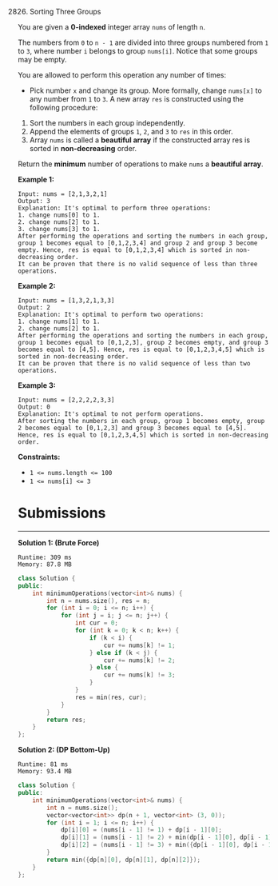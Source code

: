 2826. Sorting Three Groups

You are given a **0-indexed** integer array `nums` of length `n`.

The numbers from `0` to `n - 1` are divided into three groups numbered from `1` to `3`, where number `i` belongs to group `nums[i]`. Notice that some groups may be empty.

You are allowed to perform this operation any number of times:

* Pick number `x` and change its group. More formally, change `nums[x]` to any number from `1` to `3`.
A new array `res` is constructed using the following procedure:

1. Sort the numbers in each group independently.
1. Append the elements of groups `1`, `2`, and `3` to `res` in this order.
1. Array `nums` is called a **beautiful array** if the constructed array res is sorted in **non-decreasing** order.

Return the **minimum** number of operations to make `nums` a **beautiful array**.

 

**Example 1:**
```
Input: nums = [2,1,3,2,1]
Output: 3
Explanation: It's optimal to perform three operations:
1. change nums[0] to 1.
2. change nums[2] to 1.
3. change nums[3] to 1.
After performing the operations and sorting the numbers in each group, group 1 becomes equal to [0,1,2,3,4] and group 2 and group 3 become empty. Hence, res is equal to [0,1,2,3,4] which is sorted in non-decreasing order.
It can be proven that there is no valid sequence of less than three operations.
```

**Example 2:**
```
Input: nums = [1,3,2,1,3,3]
Output: 2
Explanation: It's optimal to perform two operations:
1. change nums[1] to 1.
2. change nums[2] to 1.
After performing the operations and sorting the numbers in each group, group 1 becomes equal to [0,1,2,3], group 2 becomes empty, and group 3 becomes equal to [4,5]. Hence, res is equal to [0,1,2,3,4,5] which is sorted in non-decreasing order.
It can be proven that there is no valid sequence of less than two operations.
```

**Example 3:**
```
Input: nums = [2,2,2,2,3,3]
Output: 0
Explanation: It's optimal to not perform operations.
After sorting the numbers in each group, group 1 becomes empty, group 2 becomes equal to [0,1,2,3] and group 3 becomes equal to [4,5]. Hence, res is equal to [0,1,2,3,4,5] which is sorted in non-decreasing order.
```

**Constraints:**

* `1 <= nums.length <= 100`
* `1 <= nums[i] <= 3`

# Submissions
---
**Solution 1: (Brute Force)**
```
Runtime: 309 ms
Memory: 87.8 MB
```
```c++
class Solution {
public:
    int minimumOperations(vector<int>& nums) {
        int n = nums.size(), res = n;
        for (int i = 0; i <= n; i++) {
            for (int j = i; j <= n; j++) {
                int cur = 0;
                for (int k = 0; k < n; k++) {
                    if (k < i) {
                        cur += nums[k] != 1;
                    } else if (k < j) {
                        cur += nums[k] != 2;
                    } else {
                        cur += nums[k] != 3;
                    }
                }
                res = min(res, cur);
            }
        }
        return res;
    }
};
```

**Solution 2: (DP Bottom-Up)**
```
Runtime: 81 ms
Memory: 93.4 MB
```
```c++
class Solution {
public:
    int minimumOperations(vector<int>& nums) {
        int n = nums.size();
        vector<vector<int>> dp(n + 1, vector<int> (3, 0));
        for (int i = 1; i <= n; i++) {
            dp[i][0] = (nums[i - 1] != 1) + dp[i - 1][0];
            dp[i][1] = (nums[i - 1] != 2) + min(dp[i - 1][0], dp[i - 1][1]);
            dp[i][2] = (nums[i - 1] != 3) + min({dp[i - 1][0], dp[i - 1][1], dp[i - 1][2]});
        }
        return min({dp[n][0], dp[n][1], dp[n][2]});
    }
};
```
